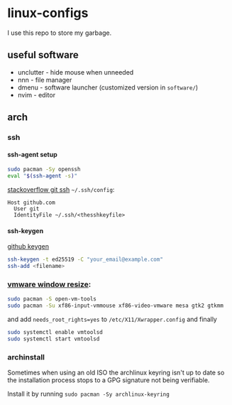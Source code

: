 # linux-configs
I use this repo to store my garbage.


## useful software
- unclutter - hide mouse when unneeded
- nnn - file manager
- dmenu - software launcher (customized version in `software/`)
- nvim - editor


## arch

### ssh

#### ssh-agent setup
```bash
sudo pacman -Sy openssh
eval "$(ssh-agent -s)"
```
[stackoverflow git ssh](https://stackoverflow.com/questions/23546865/how-to-configure-command-line-git-to-use-ssh-key)
`~/.ssh/config`:
```
Host github.com
  User git
  IdentityFile ~/.ssh/<thesshkeyfile>
```

#### ssh-keygen
[github keygen](https://docs.github.com/en/authentication/connecting-to-github-with-ssh/generating-a-new-ssh-key-and-adding-it-to-the-ssh-agent)
```bash
ssh-keygen -t ed25519 -C "your_email@example.com"
ssh-add <filename>
```


### [vmware window resize](https://www.reddit.com/r/archlinux/comments/b0ona0/vmtools_on_arch_linux_full_screen_or_resizing/):
```bash
sudo pacman -S open-vm-tools
sudo pacman -Su xf86-input-vmmouse xf86-video-vmware mesa gtk2 gtkmm
```
and add `needs_root_rights=yes` to `/etc/X11/Xwrapper.config`
and finally
```bash
sudo systemctl enable vmtoolsd
sudo systemctl start vmtoolsd
```


### archinstall
Sometimes when using an old ISO the archlinux keyring isn't
up to date so the installation process stops to a GPG signature
not being verifiable.

Install it by running `sudo pacman -Sy archlinux-keyring`

